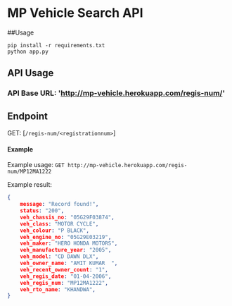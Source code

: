 # MP Vehicle Search API

##Usage

<code>pip install -r requirements.txt</code><br>
<code>python app.py </code>

## API Usage
### API Base URL: 'http://mp-vehicle.herokuapp.com/regis-num/<registration-number>'

## Endpoint
 GET: [`/regis-num/<registrationnum>`]
 
#### Example
Example usage: `GET http://mp-vehicle.herokuapp.com/regis-num/MP12MA1222` <br>

Example result:
```json
{
    message: "Record found!",
    status: "200",
    veh_chassis_no: "05G29F03874",
    veh_class: "MOTOR CYCLE",
    veh_colour: "P BLACK",
    veh_engine_no: "05G29E03219",
    veh_maker: "HERO HONDA MOTORS",
    veh_manufacture_year: "2005",
    veh_model: "CD DAWN DLX",
    veh_owner_name: "AMIT KUMAR  ",
    veh_recent_owner_count: "1",
    veh_regis_date: "01-04-2006",
    veh_regis_num: "MP12MA1222",
    veh_rto_name: "KHANDWA",
}
```

